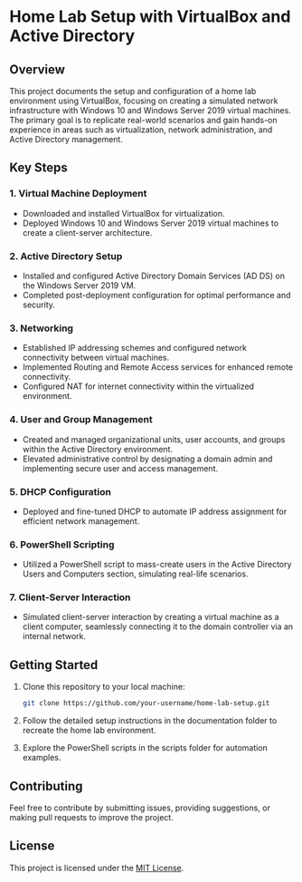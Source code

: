 # Home Lab Setup with VirtualBox and Active Directory

## Overview

This project documents the setup and configuration of a home lab environment using VirtualBox, focusing on creating a simulated network infrastructure with Windows 10 and Windows Server 2019 virtual machines. The primary goal is to replicate real-world scenarios and gain hands-on experience in areas such as virtualization, network administration, and Active Directory management.

## Key Steps

### 1. Virtual Machine Deployment

- Downloaded and installed VirtualBox for virtualization.
- Deployed Windows 10 and Windows Server 2019 virtual machines to create a client-server architecture.

### 2. Active Directory Setup

- Installed and configured Active Directory Domain Services (AD DS) on the Windows Server 2019 VM.
- Completed post-deployment configuration for optimal performance and security.

### 3. Networking

- Established IP addressing schemes and configured network connectivity between virtual machines.
- Implemented Routing and Remote Access services for enhanced remote connectivity.
- Configured NAT for internet connectivity within the virtualized environment.

### 4. User and Group Management

- Created and managed organizational units, user accounts, and groups within the Active Directory environment.
- Elevated administrative control by designating a domain admin and implementing secure user and access management.

### 5. DHCP Configuration

- Deployed and fine-tuned DHCP to automate IP address assignment for efficient network management.

### 6. PowerShell Scripting

- Utilized a PowerShell script to mass-create users in the Active Directory Users and Computers section, simulating real-life scenarios.

### 7. Client-Server Interaction

- Simulated client-server interaction by creating a virtual machine as a client computer, seamlessly connecting it to the domain controller via an internal network.

## Getting Started

1. Clone this repository to your local machine:

    ```bash
    git clone https://github.com/your-username/home-lab-setup.git
    ```

2. Follow the detailed setup instructions in the documentation folder to recreate the home lab environment.

3. Explore the PowerShell scripts in the scripts folder for automation examples.

## Contributing

Feel free to contribute by submitting issues, providing suggestions, or making pull requests to improve the project.

## License

This project is licensed under the [MIT License](LICENSE).
